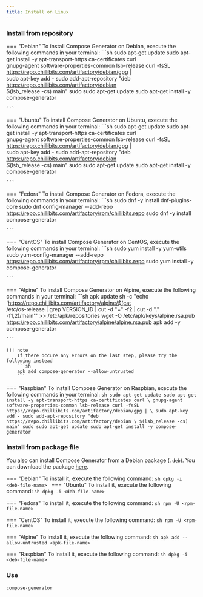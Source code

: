 ```yaml
---
title: Install on Linux
---
```


### Install from repository
=== "Debian"
    To install Compose Generator on Debian, execute the following commands in your terminal:
    ```sh
    sudo apt-get update
    sudo apt-get install -y apt-transport-https ca-certificates curl \
        gnupg-agent software-properties-common lsb-release
    curl -fsSL https://repo.chillibits.com/artifactory/debian/gpg | \
        sudo apt-key add -
    sudo add-apt-repository "deb https://repo.chillibits.com/artifactory/debian \
        $(lsb_release -cs) main"
    sudo sudo apt-get update
    sudo apt-get install -y compose-generator

    ```
=== "Ubuntu"
    To install Compose Generator on Ubuntu, execute the following commands in your terminal:
    ```sh
    sudo apt-get update
    sudo apt-get install -y apt-transport-https ca-certificates curl \
        gnupg-agent software-properties-common lsb-release
    curl -fsSL https://repo.chillibits.com/artifactory/debian/gpg | \
        sudo apt-key add -
    sudo add-apt-repository "deb https://repo.chillibits.com/artifactory/debian \
        $(lsb_release -cs) main"
    sudo sudo apt-get update
    sudo apt-get install -y compose-generator

    ```

=== "Fedora"
    To install Compose Generator on Fedora, execute the following commands in your terminal:
    ```sh
    sudo dnf -y install dnf-plugins-core
    sudo dnf config-manager --add-repo \
        https://repo.chillibits.com/artifactory/rpm/chillibits.repo
    sudo dnf -y install compose-generator

    ```

=== "CentOS"
    To install Compose Generator on CentOS, execute the following commands in your terminal:
    ```sh
    sudo yum install -y yum-utils
    sudo yum-config-manager --add-repo \
        https://repo.chillibits.com/artifactory/rpm/chillibits.repo
    sudo yum install -y compose-generator

    ```

=== "Alpine"
    To install Compose Generator on Alpine, execute the following commands in your terminal:
    ```sh
    apk update
    sh -c "echo 'https://repo.chillibits.com/artifactory/alpine/$(cat \
        /etc/os-release | grep VERSION_ID | cut -d "=" -f2 | cut -d "." \
        -f1,2)/main'" >> /etc/apk/repositories
    wget -O /etc/apk/keys/alpine.rsa.pub \
        https://repo.chillibits.com/artifactory/alpine/alpine.rsa.pub
    apk add -y compose-generator

    ```

    !!! note
        If there occure any errors on the last step, please try the following instead
        ```sh
        apk add compose-generator --allow-untrusted
        ```

=== "Raspbian"
    To install Compose Generator on Raspbian, execute the following commands in your terminal:
    ```sh
    sudo apt-get update
    sudo apt-get install -y apt-transport-https ca-certificates curl \
        gnupg-agent software-properties-common lsb-release
    curl -fsSL https://repo.chillibits.com/artifactory/debian/gpg | \
        sudo apt-key add -
    sudo add-apt-repository "deb https://repo.chillibits.com/artifactory/debian \
        $(lsb_release -cs) main"
    sudo sudo apt-get update
    sudo apt-get install -y compose-generator
    ```

### Install from package file
You also can install Compose Generator from a Debian package (`.deb`). You can download the package [here](https://github.com/compose-generator/compose-generator/releases/latest).

=== "Debian"
    To install it, execute the following command:
    ```sh
    dpkg -i <deb-file-name>
    ```
=== "Ubuntu"
    To install it, execute the following command:
    ```sh
    dpkg -i <deb-file-name>
    ```

=== "Fedora"
    To install it, execute the following command:
    ```sh
    rpm -U <rpm-file-name>
    ```

=== "CentOS"
    To install it, execute the following command:
    ```sh
    rpm -U <rpm-file-name>
    ```

=== "Alpine"
    To install it, execute the following command:
    ```sh
    apk add --allow-untrusted <apk-file-name>
    ```

=== "Raspbian"
    To install it, execute the following command:
    ```sh
    dpkg -i <deb-file-name>
    ```

### Use
```sh
compose-generator
```